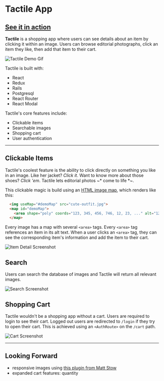 # Tactile App
## [See it in action](http://ashvalejohn-full-stack.herokuapp.com/#/)
__Tactile__ is a shopping app where users can see details about an item by clicking it within an image. Users can browse editorial photographs, click an item they like, then add that item to their cart. 

![Tactile Demo Gif](http://res.cloudinary.com/ashvalejohn/image/upload/v1512164119/readme_ghsm5g.gif)

Tactile is built with:
- React
- Redux
- Rails
- Postgresql
- React Router
- React Modal

Tactile's core features include:
- Clickable items
- Searchable images
- Shopping cart
- User authentication

___
## Clickable Items
Tactile's coolest feature is the ability to click directly on something you like in an image. Like her jacket? *Click it*. Want to know more about those shoes? *Click 'em*. Tactile lets editorial photos ~* come to life *~.

This clickable magic is build using an [HTML image map](https://developer.mozilla.org/en-US/docs/Web/HTML/Element/map), which renders like this:
```html
  <img useMap="#demoMap" src="cute-outfit.jpg">
  <map id="demoMap">
    <area shape="poly" coords="123, 345, 456, 746, 12, 23, ..." alt="12">
  </map>
```
Every image has a map with several `<area>` tags. Every `<area>` tag references an item in its alt text. When a user clicks an `<area>` tag, they can see the corresponding item's information and add the item to their cart.

![Item Detail Screenshot](http://res.cloudinary.com/ashvalejohn/image/upload/v1512167147/Screen_Shot_2017-12-01_at_2.24.54_PM_sgji6t.png)

## Search
Users can search the database of images and Tactile will return all relevant images. 

![Search Screenshot](http://res.cloudinary.com/ashvalejohn/image/upload/v1512168355/search_lsppoe.gif)

## Shopping Cart
Tactile wouldn't be a shopping app without a cart. Users are required to login to see their cart. Logged out users are redirected to `/login` if they try to open their cart. This is achieved using an `<AuthRoute>` on the `/cart` path.

![Cart Screenshot](http://res.cloudinary.com/ashvalejohn/image/upload/v1512167963/Screen_Shot_2017-12-01_at_2.38.58_PM_sev5re.png)

___

## Looking Forward
- responsive images using [this plugin from Matt Stow](https://github.com/stowball/jQuery-rwdImageMaps)
- expanded cart features: quantity